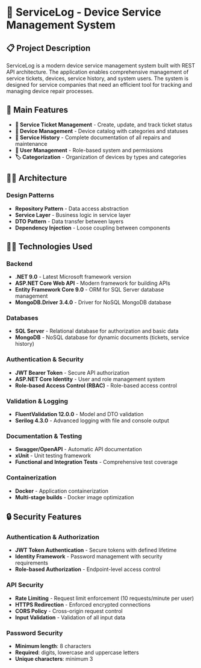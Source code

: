 ﻿# 🔧 ServiceLog - Device Service Management System

## 📋 Project Description

ServiceLog is a modern device service management system built with REST API architecture. The application enables comprehensive management of service tickets, devices, service history, and system users. The system is designed for service companies that need an efficient tool for tracking and managing device repair processes.

## 🚀 Main Features

- **🎫 Service Ticket Management** - Create, update, and track ticket status
- **📱 Device Management** - Device catalog with categories and statuses
- **🔧 Service History** - Complete documentation of all repairs and maintenance
- **👥 User Management** - Role-based system and permissions
- **🏷️ Categorization** - Organization of devices by types and categories

## 📓🔧 Architecture

### Design Patterns
- **Repository Pattern** - Data access abstraction
- **Service Layer** - Business logic in service layer
- **DTO Pattern** - Data transfer between layers
- **Dependency Injection** - Loose coupling between components

## 🧰🔧 Technologies Used

### Backend
- **.NET 9.0** - Latest Microsoft framework version
- **ASP.NET Core Web API** - Modern framework for building APIs
- **Entity Framework Core 9.0** - ORM for SQL Server database management
- **MongoDB.Driver 3.4.0** - Driver for NoSQL MongoDB database

### Databases
- **SQL Server** - Relational database for authorization and basic data
- **MongoDB** - NoSQL database for dynamic documents (tickets, service history)

### Authentication & Security
- **JWT Bearer Token** - Secure API authorization
- **ASP.NET Core Identity** - User and role management system
- **Role-based Access Control (RBAC)** - Role-based access control

### Validation & Logging
- **FluentValidation 12.0.0** - Model and DTO validation
- **Serilog 4.3.0** - Advanced logging with file and console output

### Documentation & Testing
- **Swagger/OpenAPI** - Automatic API documentation
- **xUnit** - Unit testing framework
- **Functional and Integration Tests** - Comprehensive test coverage

### Containerization
- **Docker** - Application containerization
- **Multi-stage builds** - Docker image optimization

## 🔒 Security Features

### Authentication & Authorization
- **JWT Token Authentication** - Secure tokens with defined lifetime
- **Identity Framework** - Password management with security requirements
- **Role-based Authorization** - Endpoint-level access control

### API Security
- **Rate Limiting** - Request limit enforcement (10 requests/minute per user)
- **HTTPS Redirection** - Enforced encrypted connections
- **CORS Policy** - Cross-origin request control
- **Input Validation** - Validation of all input data

### Password Security
- **Minimum length**: 8 characters
- **Required**: digits, lowercase and uppercase letters
- **Unique characters**: minimum 3


